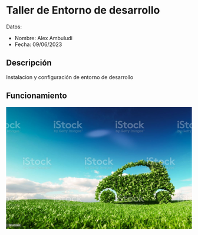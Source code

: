 # Taller de Entorno de desarrollo

Datos:

- Nombre: Alex Ambuludi
- Fecha: 09/06/2023

## Descripción

Instalacion y configuración de entorno de desarrollo

## Funcionamiento

![](img/carro.jpg)
